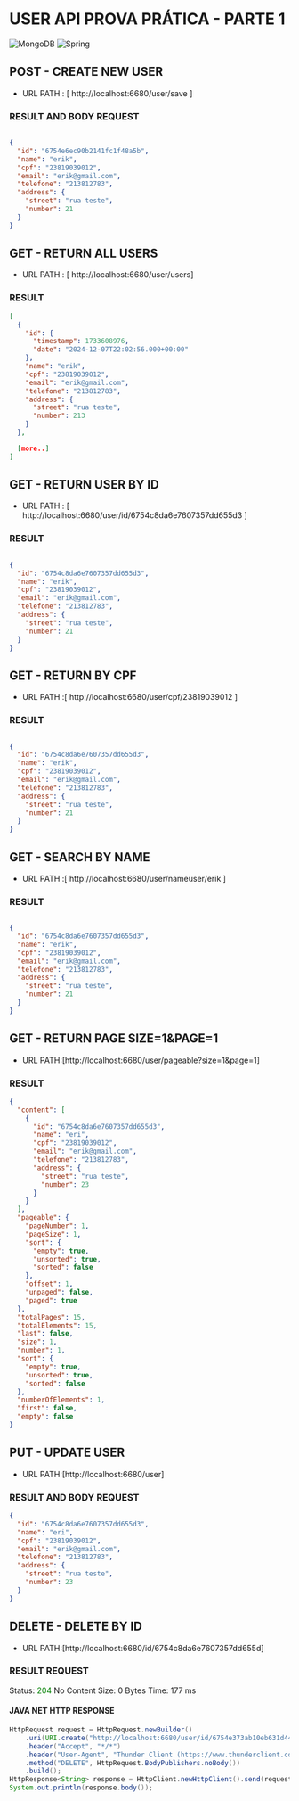 
# USER API PROVA PRÁTICA - PARTE 1
![MongoDB](https://img.shields.io/badge/MongoDB-%234ea94b.svg?style=for-the-badge&logo=mongodb&logoColor=white) ![Spring](https://img.shields.io/badge/spring-%236DB33F.svg?style=for-the-badge&logo=spring&logoColor=white)

## POST - CREATE NEW USER
* URL PATH : [ http://localhost:6680/user/save ]

### RESULT AND BODY REQUEST

```JSON

{
  "id": "6754e6ec90b2141fc1f48a5b",
  "name": "erik",
  "cpf": "23819039012",
  "email": "erik@gmail.com",
  "telefone": "213812783",
  "address": {
    "street": "rua teste",
    "number": 21
  }
}
```


## GET - RETURN ALL USERS

* URL PATH : [ http://localhost:6680/user/users]

### RESULT

```JSON
[
  {
    "id": {
      "timestamp": 1733608976,
      "date": "2024-12-07T22:02:56.000+00:00"
    },
    "name": "erik",
    "cpf": "23819039012",
    "email": "erik@gmail.com",
    "telefone": "213812783",
    "address": {
      "street": "rua teste",
      "number": 213
    }
  },

  [more..]
]

```
## GET - RETURN USER BY ID

* URL PATH : [ http://localhost:6680/user/id/6754c8da6e7607357dd655d3 ]

### RESULT
```JSON

{
  "id": "6754c8da6e7607357dd655d3",
  "name": "erik",
  "cpf": "23819039012",
  "email": "erik@gmail.com",
  "telefone": "213812783",
  "address": {
    "street": "rua teste",
    "number": 21
  }
}

```

## GET - RETURN BY CPF

* URL PATH :[ http://localhost:6680/user/cpf/23819039012 ]
### RESULT
```JSON

{
  "id": "6754c8da6e7607357dd655d3",
  "name": "erik",
  "cpf": "23819039012",
  "email": "erik@gmail.com",
  "telefone": "213812783",
  "address": {
    "street": "rua teste",
    "number": 21
  }
}

```

## GET - SEARCH BY NAME

* URL PATH :[ http://localhost:6680/user/nameuser/erik ]

### RESULT
```JSON

{
  "id": "6754c8da6e7607357dd655d3",
  "name": "erik",
  "cpf": "23819039012",
  "email": "erik@gmail.com",
  "telefone": "213812783",
  "address": {
    "street": "rua teste",
    "number": 21
  }
}

```

## GET - RETURN PAGE SIZE=1&PAGE=1

* URL PATH:[http://localhost:6680/user/pageable?size=1&page=1]

### RESULT

```JSON
{
  "content": [
    {
      "id": "6754c8da6e7607357dd655d3",
      "name": "eri",
      "cpf": "23819039012",
      "email": "erik@gmail.com",
      "telefone": "213812783",
      "address": {
        "street": "rua teste",
        "number": 23
      }
    }
  ],
  "pageable": {
    "pageNumber": 1,
    "pageSize": 1,
    "sort": {
      "empty": true,
      "unsorted": true,
      "sorted": false
    },
    "offset": 1,
    "unpaged": false,
    "paged": true
  },
  "totalPages": 15,
  "totalElements": 15,
  "last": false,
  "size": 1,
  "number": 1,
  "sort": {
    "empty": true,
    "unsorted": true,
    "sorted": false
  },
  "numberOfElements": 1,
  "first": false,
  "empty": false
}
```
## PUT - UPDATE USER

* URL PATH:[http://localhost:6680/user]

### RESULT AND BODY REQUEST

```JSON
{
  "id": "6754c8da6e7607357dd655d3",
  "name": "eri",
  "cpf": "23819039012",
  "email": "erik@gmail.com",
  "telefone": "213812783",
  "address": {
    "street": "rua teste",
    "number": 23
  }
}
```
## DELETE - DELETE BY ID
* URL PATH:[http://localhost:6680/id/6754c8da6e7607357dd655d]

### RESULT REQUEST
Status: <span style="color: green;">204 </span>No Content
Size: 0 Bytes
Time: 177 ms
#### JAVA NET HTTP RESPONSE
```JAVA
HttpRequest request = HttpRequest.newBuilder()
    .uri(URI.create("http://localhost:6680/user/id/6754e373ab10eb631d446992"))
    .header("Accept", "*/*")
    .header("User-Agent", "Thunder Client (https://www.thunderclient.com)")
    .method("DELETE", HttpRequest.BodyPublishers.noBody())
    .build();
HttpResponse<String> response = HttpClient.newHttpClient().send(request, HttpResponse.BodyHandlers.ofString());
System.out.println(response.body());
```



